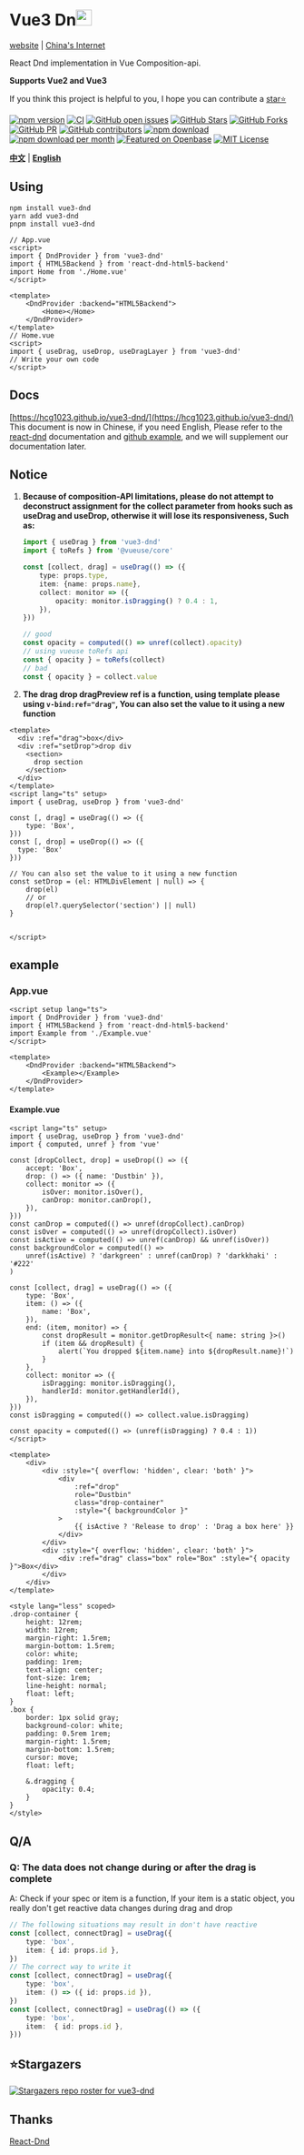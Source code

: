 # Vue3 Dn<img src="http://image.haochenguang.cn/pictures/vue3-dnd.svg" width="28">

[website](https://hcg1023.github.io/vue3-dnd/) | 
[China's Internet](https://haochenguang.gitee.io/vue3-dnd/)

React Dnd implementation in Vue Composition-api.

**Supports Vue2 and Vue3**

If you think this project is helpful to you, I hope you can contribute a [star⭐](https://github.com/hcg1023/vue3-dnd)

[![npm version](https://img.shields.io/npm/v/vue3-dnd.svg?style=flat-square)](https://www.npmjs.com/package/vue3-dnd)
[![CI](https://github.com/hcg1023/vue3-dnd/actions/workflows/ci.yml/badge.svg)](https://github.com/hcg1023/vue3-dnd/actions/workflows/ci.yml)
[![GitHub open issues](https://img.shields.io/github/issues/hcg1023/vue3-dnd.svg)](https://github.com/hcg1023/vue3-dnd/issues?q=is%3Aopen+is%3Aissue)
[![GitHub Stars](https://img.shields.io/github/stars/hcg1023/vue3-dnd.svg)](https://github.com/hcg1023/vue3-dnd/stargazers)
[![GitHub Forks](https://img.shields.io/github/forks/hcg1023/vue3-dnd)](https://github.com/hcg1023/vue3-dnd/network/members)
[![GitHub PR](https://img.shields.io/github/issues-pr/hcg1023/vue3-dnd)](https://github.com/hcg1023/vue3-dnd/pulls)
[![GitHub contributors](https://img.shields.io/github/contributors/hcg1023/vue3-dnd?color=2b9348)](https://github.com/hcg1023/vue3-dnd/graphs/contributors)
[![npm download](https://img.shields.io/npm/dt/vue3-dnd.svg?maxAge=30)](https://www.npmjs.com/package/vue3-dnd)
[![npm download per month](https://img.shields.io/npm/dm/vue3-dnd.svg?style=flat-square)](https://www.npmjs.com/package/vue3-dnd)
[![Featured on Openbase](https://badges.openbase.com/js/featured/vue3-dnd.svg?token=DweDwkc7YaNcSSwPw5ToxjJyG/CPuAX7J7sZFXKUg9c=)](https://openbase.com/js/vue3-dnd?utm_source=embedded&amp;utm_medium=badge&amp;utm_campaign=rate-badge)
[![MIT License](https://img.shields.io/github/license/hcg1023/vue3-dnd.svg)](https://github.com/hcg1023/vue3-dnd/blob/main/LICENSE)

**[中文](README_ZH.md)** | **[English](README.md)**

## Using
```
npm install vue3-dnd
yarn add vue3-dnd
pnpm install vue3-dnd
```
```vue
// App.vue
<script>
import { DndProvider } from 'vue3-dnd'
import { HTML5Backend } from 'react-dnd-html5-backend'
import Home from './Home.vue'
</script>

<template>
    <DndProvider :backend="HTML5Backend">
        <Home></Home>
    </DndProvider>
</template>
// Home.vue
<script>
import { useDrag, useDrop, useDragLayer } from 'vue3-dnd'
// Write your own code
</script>
```

## Docs
[https://hcg1023.github.io/vue3-dnd/](https://hcg1023.github.io/vue3-dnd/)
This document is now in Chinese, if you need English, Please refer to the [react-dnd](https://react-dnd.github.io/react-dnd/docs/overview) documentation and [github example](https://github.com/hcg1023/vue3-dnd/tree/main/src/examples), and we will supplement our documentation later.

## Notice
1. **Because of composition-API limitations, please do not attempt to deconstruct assignment for the collect parameter from hooks such as useDrag and useDrop, otherwise it will lose its responsiveness, Such as:**

    ```ts
    import { useDrag } from 'vue3-dnd'
    import { toRefs } from '@vueuse/core'
    
    const [collect, drag] = useDrag(() => ({
        type: props.type,
        item: {name: props.name},
        collect: monitor => ({
            opacity: monitor.isDragging() ? 0.4 : 1,
        }),
    }))
    
    // good
    const opacity = computed(() => unref(collect).opacity)
    // using vueuse toRefs api
    const { opacity } = toRefs(collect)
    // bad
    const { opacity } = collect.value
    ```

2. **The drag drop dragPreview ref is a function, using template please using `v-bind:ref="drag"`, You can also set the value to it using a new function**
```vue
<template>
  <div :ref="drag">box</div>
  <div :ref="setDrop">drop div
    <section>
      drop section
    </section>
  </div>
</template>
<script lang="ts" setup>
import { useDrag, useDrop } from 'vue3-dnd'

const [, drag] = useDrag(() => ({
	type: 'Box',
}))
const [, drop] = useDrop(() => ({
  type: 'Box'
}))

// You can also set the value to it using a new function
const setDrop = (el: HTMLDivElement | null) => {
	drop(el)
    // or
	drop(el?.querySelector('section') || null)
}


</script>
```

## example
### App.vue
```vue
<script setup lang="ts">
import { DndProvider } from 'vue3-dnd'
import { HTML5Backend } from 'react-dnd-html5-backend'
import Example from './Example.vue'
</script>

<template>
    <DndProvider :backend="HTML5Backend">
        <Example></Example>
    </DndProvider>
</template>

```
#### Example.vue
```vue
<script lang="ts" setup>
import { useDrag, useDrop } from 'vue3-dnd'
import { computed, unref } from 'vue'

const [dropCollect, drop] = useDrop(() => ({
	accept: 'Box',
	drop: () => ({ name: 'Dustbin' }),
	collect: monitor => ({
		isOver: monitor.isOver(),
		canDrop: monitor.canDrop(),
	}),
}))
const canDrop = computed(() => unref(dropCollect).canDrop)
const isOver = computed(() => unref(dropCollect).isOver)
const isActive = computed(() => unref(canDrop) && unref(isOver))
const backgroundColor = computed(() =>
	unref(isActive) ? 'darkgreen' : unref(canDrop) ? 'darkkhaki' : '#222'
)

const [collect, drag] = useDrag(() => ({
	type: 'Box',
	item: () => ({
		name: 'Box',
	}),
	end: (item, monitor) => {
		const dropResult = monitor.getDropResult<{ name: string }>()
		if (item && dropResult) {
			alert(`You dropped ${item.name} into ${dropResult.name}!`)
		}
	},
	collect: monitor => ({
		isDragging: monitor.isDragging(),
		handlerId: monitor.getHandlerId(),
	}),
}))
const isDragging = computed(() => collect.value.isDragging)

const opacity = computed(() => (unref(isDragging) ? 0.4 : 1))
</script>

<template>
    <div>
        <div :style="{ overflow: 'hidden', clear: 'both' }">
            <div
                :ref="drop"
                role="Dustbin"
                class="drop-container"
                :style="{ backgroundColor }"
            >
                {{ isActive ? 'Release to drop' : 'Drag a box here' }}
            </div>
        </div>
        <div :style="{ overflow: 'hidden', clear: 'both' }">
            <div :ref="drag" class="box" role="Box" :style="{ opacity }">Box</div>
        </div>
    </div>
</template>

<style lang="less" scoped>
.drop-container {
    height: 12rem;
    width: 12rem;
    margin-right: 1.5rem;
    margin-bottom: 1.5rem;
    color: white;
    padding: 1rem;
    text-align: center;
    font-size: 1rem;
    line-height: normal;
    float: left;
}
.box {
    border: 1px solid gray;
    background-color: white;
    padding: 0.5rem 1rem;
    margin-right: 1.5rem;
    margin-bottom: 1.5rem;
    cursor: move;
    float: left;

    &.dragging {
        opacity: 0.4;
    }
}
</style>
```

## Q/A
### Q: The data does not change during or after the drag is complete

A: Check if your spec or item is a function, If your item is a static object, you really don't get reactive data changes during drag and drop

```ts
// The following situations may result in don't have reactive
const [collect, connectDrag] = useDrag({
	type: 'box',
	item: { id: props.id },
})
// The correct way to write it
const [collect, connectDrag] = useDrag({
	type: 'box',
	item: () => ({ id: props.id }),
})
const [collect, connectDrag] = useDrag(() => ({
	type: 'box',
	item:  { id: props.id },
}))
```

## ⭐Stargazers
[![Stargazers repo roster for vue3-dnd](https://reporoster.com/stars/hcg1023/vue3-dnd)](https://github.com/hcg1023/vue3-dnd/stargazers)

## Thanks

[React-Dnd](https://github.com/react-dnd/react-dnd)
